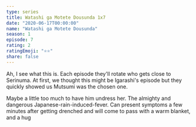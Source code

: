 ```yaml
---
type: series
title: Watashi ga Motete Dousunda 1x7
date: "2020-06-17T00:00:00"
name: "Watashi ga Motete Dousunda"
season: 1
episode: 7
rating: 2
ratingEmoji: "⭐️⭐️"
share: false
---
```


Ah, I see what this is. Each episode they'll rotate who gets close to Serinuma. At first, we thought this might be Igarashi's episode but they quickly showed us Mutsumi was the chosen one.

Maybe a little too much to have him undress her. The almighty and dangerous Japanese-rain-induced-fever. Can present symptoms a few minutes after getting drenched and will come to pass with a warm blanket, and a hug
